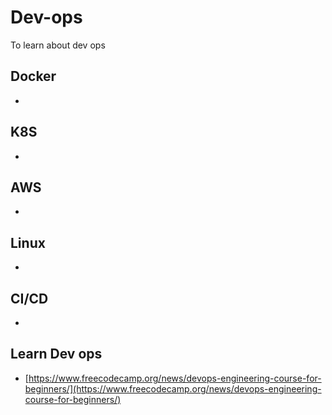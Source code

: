 # Dev-ops
To learn about dev ops


## Docker
- []()<br>

## K8S
- []()<br>

## AWS
- []()<br>

## Linux
- []()<br>

## CI/CD
- []()<br>

## Learn Dev ops
- [https://www.freecodecamp.org/news/devops-engineering-course-for-beginners/](https://www.freecodecamp.org/news/devops-engineering-course-for-beginners/)<br>
